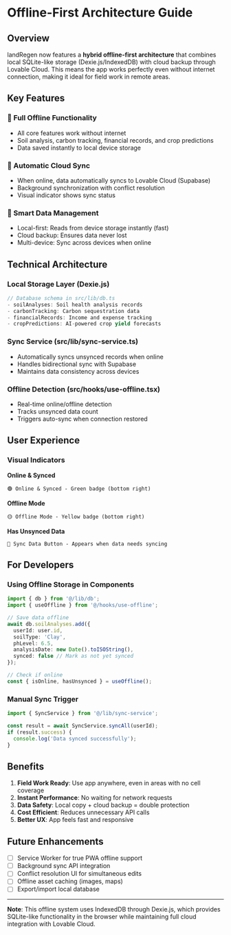 # Offline-First Architecture Guide

## Overview

landRegen now features a **hybrid offline-first architecture** that combines local SQLite-like storage (Dexie.js/IndexedDB) with cloud backup through Lovable Cloud. This means the app works perfectly even without internet connection, making it ideal for field work in remote areas.

## Key Features

### 🔹 Full Offline Functionality
- All core features work without internet
- Soil analysis, carbon tracking, financial records, and crop predictions
- Data saved instantly to local device storage

### 🔹 Automatic Cloud Sync
- When online, data automatically syncs to Lovable Cloud (Supabase)
- Background synchronization with conflict resolution
- Visual indicator shows sync status

### 🔹 Smart Data Management
- Local-first: Reads from device storage instantly (fast)
- Cloud backup: Ensures data never lost
- Multi-device: Sync across devices when online

## Technical Architecture

### Local Storage Layer (Dexie.js)
```typescript
// Database schema in src/lib/db.ts
- soilAnalyses: Soil health analysis records
- carbonTracking: Carbon sequestration data
- financialRecords: Income and expense tracking
- cropPredictions: AI-powered crop yield forecasts
```

### Sync Service (src/lib/sync-service.ts)
- Automatically syncs unsynced records when online
- Handles bidirectional sync with Supabase
- Maintains data consistency across devices

### Offline Detection (src/hooks/use-offline.tsx)
- Real-time online/offline detection
- Tracks unsynced data count
- Triggers auto-sync when connection restored

## User Experience

### Visual Indicators

**Online & Synced**
```
🟢 Online & Synced - Green badge (bottom right)
```

**Offline Mode**
```
🟡 Offline Mode - Yellow badge (bottom right)
```

**Has Unsynced Data**
```
🔴 Sync Data Button - Appears when data needs syncing
```

## For Developers

### Using Offline Storage in Components

```typescript
import { db } from '@/lib/db';
import { useOffline } from '@/hooks/use-offline';

// Save data offline
await db.soilAnalyses.add({
  userId: user.id,
  soilType: 'Clay',
  phLevel: 6.5,
  analysisDate: new Date().toISOString(),
  synced: false // Mark as not yet synced
});

// Check if online
const { isOnline, hasUnsynced } = useOffline();
```

### Manual Sync Trigger

```typescript
import { SyncService } from '@/lib/sync-service';

const result = await SyncService.syncAll(userId);
if (result.success) {
  console.log('Data synced successfully');
}
```

## Benefits

1. **Field Work Ready**: Use app anywhere, even in areas with no cell coverage
2. **Instant Performance**: No waiting for network requests
3. **Data Safety**: Local copy + cloud backup = double protection
4. **Cost Efficient**: Reduces unnecessary API calls
5. **Better UX**: App feels fast and responsive

## Future Enhancements

- [ ] Service Worker for true PWA offline support
- [ ] Background sync API integration
- [ ] Conflict resolution UI for simultaneous edits
- [ ] Offline asset caching (images, maps)
- [ ] Export/import local database

---

**Note**: This offline system uses IndexedDB through Dexie.js, which provides SQLite-like functionality in the browser while maintaining full cloud integration with Lovable Cloud.
